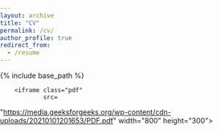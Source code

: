 ```yaml
---
layout: archive
title: "CV"
permalink: /cv/
author_profile: true
redirect_from:
  - /resume
---
```


{% include base_path %}

<html>

<head>
    <title>PDF in HTML</title>
</head>
<style>
    .pdf {
        width: 100%;
        aspect-ratio: 4 / 3;
    }
    .pdf,
    html,
    body {
        height: 100%;
        margin: 0;
        padding: 0;
    }
  title {
        text-align: center;
    }

</style>

<body>
        
        <iframe class="pdf" 
                src=
"https://media.geeksforgeeks.org/wp-content/cdn-uploads/20210101201653/PDF.pdf"
            width="800" height="300">
        </iframe>
</body>

</html>
